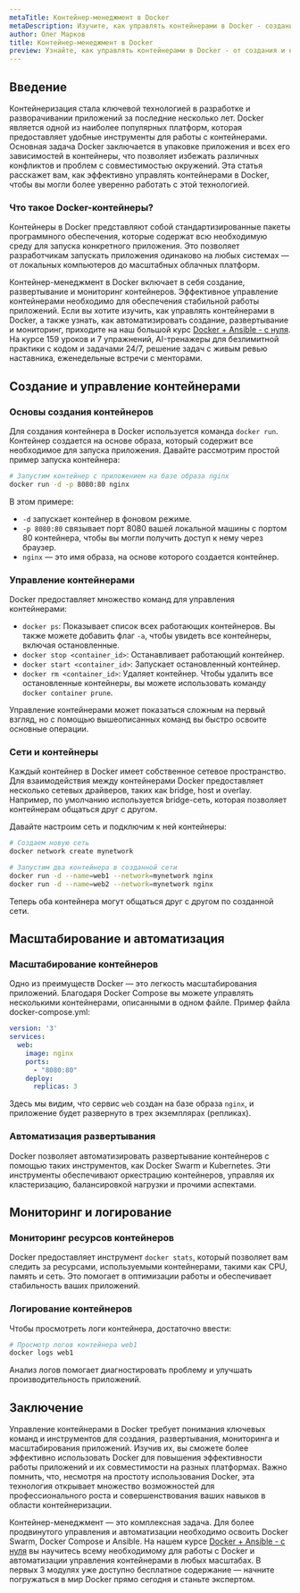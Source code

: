 ```yaml
---
metaTitle: Контейнер-менеджмент в Docker
metaDescription: Изучите, как управлять контейнерами в Docker - созданием, развертыванием и мониторингом. Простые примеры и ключевые концепции помогут вам освоить контейнер-менеджмент.
author: Олег Марков
title: Контейнер-менеджмент в Docker
preview: Узнайте, как управлять контейнерами в Docker - от создания и настройки до масштабирования и мониторинга. Давайте разберем основные функции и возможности Docker.
---
```


## Введение

Контейнеризация стала ключевой технологией в разработке и разворачивании приложений за последние несколько лет. Docker является одной из наиболее популярных платформ, которая предоставляет удобные инструменты для работы с контейнерами. Основная задача Docker заключается в упаковке приложения и всех его зависимостей в контейнеры, что позволяет избежать различных конфликтов и проблем с совместимостью окружений. Эта статья расскажет вам, как эффективно управлять контейнерами в Docker, чтобы вы могли более уверенно работать с этой технологией.

### Что такое Docker-контейнеры?

Контейнеры в Docker представляют собой стандартизированные пакеты программного обеспечения, которые содержат всю необходимую среду для запуска конкретного приложения. Это позволяет разработчикам запускать приложения одинаково на любых системах — от локальных компьютеров до масштабных облачных платформ.

Контейнер-менеджмент в Docker включает в себя создание, развертывание и мониторинг контейнеров.  Эффективное управление контейнерами необходимо для обеспечения стабильной работы приложений.  Если вы хотите изучить, как управлять контейнерами в Docker, а также узнать, как автоматизировать создание, развертывание и мониторинг, приходите на наш большой курс [Docker + Ansible - с нуля](https://purpleschool.ru/course/docker). На курсе 159 уроков и 7 упражнений, AI-тренажеры для безлимитной практики с кодом и задачами 24/7, решение задач с живым ревью наставника, еженедельные встречи с менторами.

## Создание и управление контейнерами

### Основы создания контейнеров

Для создания контейнера в Docker используется команда `docker run`. Контейнер создается на основе образа, который содержит все необходимое для запуска приложения. Давайте рассмотрим простой пример запуска контейнера:

```bash
# Запустим контейнер с приложением на базе образа nginx
docker run -d -p 8080:80 nginx
```

В этом примере:

- `-d` запускает контейнер в фоновом режиме.
- `-p 8080:80` связывает порт 8080 вашей локальной машины с портом 80 контейнера, чтобы вы могли получить доступ к нему через браузер.
- `nginx` — это имя образа, на основе которого создается контейнер.

### Управление контейнерами

Docker предоставляет множество команд для управления контейнерами:

- `docker ps`: Показывает список всех работающих контейнеров. Вы также можете добавить флаг `-a`, чтобы увидеть все контейнеры, включая остановленные.
- `docker stop <container_id>`: Останавливает работающий контейнер.
- `docker start <container_id>`: Запускает остановленный контейнер.
- `docker rm <container_id>`: Удаляет контейнер. Чтобы удалить все остановленные контейнеры, вы можете использовать команду `docker container prune`.

Управление контейнерами может показаться сложным на первый взгляд, но с помощью вышеописанных команд вы быстро освоите основные операции.

### Сети и контейнеры

Каждый контейнер в Docker имеет собственное сетевое пространство. Для взаимодействия между контейнерами Docker предоставляет несколько сетевых драйверов, таких как bridge, host и overlay. Например, по умолчанию используется bridge-сеть, которая позволяет контейнерам общаться друг с другом.

Давайте настроим сеть и подключим к ней контейнеры:

```bash
# Создаем новую сеть
docker network create mynetwork

# Запустим два контейнера в созданной сети
docker run -d --name=web1 --network=mynetwork nginx
docker run -d --name=web2 --network=mynetwork nginx
```

Теперь оба контейнера могут общаться друг с другом по созданной сети. 

## Масштабирование и автоматизация

### Масштабирование контейнеров

Одно из преимуществ Docker — это легкость масштабирования приложений. Благодаря Docker Compose вы можете управлять несколькими контейнерами, описанными в одном файле. Пример файла docker-compose.yml:

```yaml
version: '3'
services:
  web:
    image: nginx
    ports:
      - "8080:80"
    deploy:
      replicas: 3
```

Здесь мы видим, что сервис `web` создан на базе образа `nginx`, и приложение будет развернуто в трех экземплярах (репликах).

### Автоматизация развертывания

Docker позволяет автоматизировать развертывание контейнеров с помощью таких инструментов, как Docker Swarm и Kubernetes. Эти инструменты обеспечивают оркестрацию контейнеров, управляя их кластеризацию, балансировкой нагрузки и прочими аспектами.

## Мониторинг и логирование

### Мониторинг ресурсов контейнеров

Docker предоставляет инструмент `docker stats`, который позволяет вам следить за ресурсами, используемыми контейнерами, такими как CPU, память и сеть. Это помогает в оптимизации работы и обеспечивает стабильность ваших приложений.

### Логирование контейнеров

Чтобы просмотреть логи контейнера, достаточно ввести:

```bash
# Просмотр логов контейнера web1
docker logs web1
```

Анализ логов помогает диагностировать проблему и улучшать производительность приложений.

## Заключение

Управление контейнерами в Docker требует понимания ключевых команд и инструментов для создания, развертывания, мониторинга и масштабирования приложений. Изучив их, вы сможете более эффективно использовать Docker для повышения эффективности работы приложений и их совместимости на разных платформах. Важно помнить, что, несмотря на простоту использования Docker, эта технология открывает множество возможностей для профессионального роста и совершенствования ваших навыков в области контейнеризации.

Контейнер-менеджмент — это комплексная задача. Для более продвинутого управления и автоматизации необходимо освоить Docker Swarm, Docker Compose и Ansible. На нашем курсе [Docker + Ansible - с нуля](https://purpleschool.ru/course/docker) вы научитесь всему необходимому для работы с Docker и автоматизации управления контейнерами в любых масштабах. В первых 3 модулях уже доступно бесплатное содержание — начните погружаться в мир Docker прямо сегодня и станьте экспертом.
